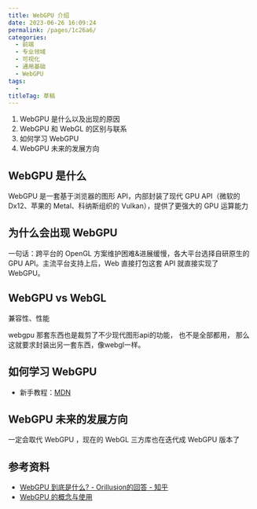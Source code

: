 ```yaml
---
title: WebGPU 介绍
date: 2023-06-26 16:09:24
permalink: /pages/1c26a6/
categories: 
  - 前端
  - 专业领域
  - 可视化
  - 通用基础
  - WebGPU
tags: 
  - 
titleTag: 草稿
---
```


1. WebGPU 是什么以及出现的原因
2. WebGPU 和 WebGL 的区别与联系
3. 如何学习 WebGPU
4. WebGPU 未来的发展方向

<!-- more -->

## WebGPU 是什么

WebGPU 是一套基于浏览器的图形 API，内部封装了现代 GPU API（微软的 Dx12、苹果的 Metal、科纳斯组织的 Vulkan），提供了更强大的 GPU 运算能力

## 为什么会出现 WebGPU

一句话：跨平台的 OpenGL 方案维护困难&进展缓慢，各大平台选择自研原生的 GPU API。主流平台支持上后，Web 直接打包这套 API 就直接实现了 WebGPU。

## WebGPU vs WebGL

兼容性、性能

webgpu 那套东西也是裁剪了不少现代图形api的功能， 也不是全部都用， 那么这就要求封装出另一套东西，像webgl一样。

## 如何学习 WebGPU

- 新手教程：[MDN](https://developer.mozilla.org/zh-CN/docs/Web/API/WebGPU_API)

## WebGPU 未来的发展方向

一定会取代 WebGPU ，现在的 WebGL 三方库也在迭代成 WebGPU 版本了

## 参考资料

- [WebGPU 到底是什么? - Orillusion的回答 - 知乎](https://www.zhihu.com/question/315103318/answer/2407067274)
- [WebGPU 的概念与使用](https://developer.mozilla.org/zh-CN/docs/Web/API/WebGPU_API)